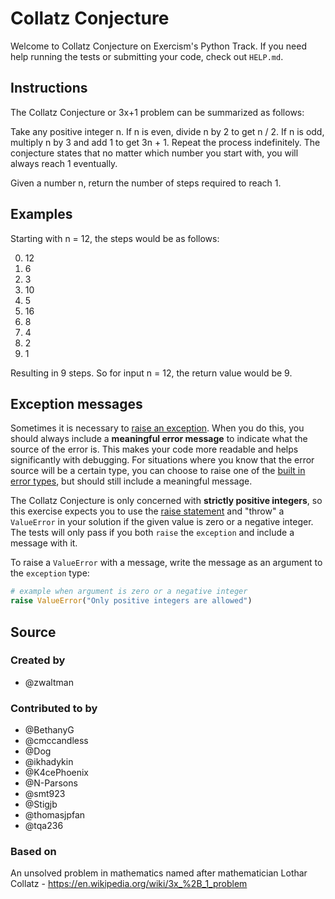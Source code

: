 # Collatz Conjecture

Welcome to Collatz Conjecture on Exercism's Python Track.
If you need help running the tests or submitting your code, check out `HELP.md`.

## Instructions

The Collatz Conjecture or 3x+1 problem can be summarized as follows:

Take any positive integer n.
If n is even, divide n by 2 to get n / 2.
If n is odd, multiply n by 3 and add 1 to get 3n + 1.
Repeat the process indefinitely.
The conjecture states that no matter which number you start with, you will always reach 1 eventually.

Given a number n, return the number of steps required to reach 1.

## Examples

Starting with n = 12, the steps would be as follows:

0. 12
1. 6
2. 3
3. 10
4. 5
5. 16
6. 8
7. 4
8. 2
9. 1

Resulting in 9 steps.
So for input n = 12, the return value would be 9.

## Exception messages

Sometimes it is necessary to [raise an exception](https://docs.python.org/3/tutorial/errors.html#raising-exceptions). When you do this, you should always include a **meaningful error message** to indicate what the source of the error is. This makes your code more readable and helps significantly with debugging. For situations where you know that the error source will be a certain type, you can choose to raise one of the [built in error types](https://docs.python.org/3/library/exceptions.html#base-classes), but should still include a meaningful message.

The Collatz Conjecture is only concerned with **strictly positive integers**, so this exercise expects you to use the [raise statement](https://docs.python.org/3/reference/simple_stmts.html#the-raise-statement) and "throw" a `ValueError` in your solution if the given value is zero or a negative integer. The tests will only pass if you both `raise` the `exception` and include a message with it.

To raise a `ValueError` with a message, write the message as an argument to the `exception` type:

```python
# example when argument is zero or a negative integer
raise ValueError("Only positive integers are allowed")
```

## Source

### Created by

- @zwaltman

### Contributed to by

- @BethanyG
- @cmccandless
- @Dog
- @ikhadykin
- @K4cePhoenix
- @N-Parsons
- @smt923
- @Stigjb
- @thomasjpfan
- @tqa236

### Based on

An unsolved problem in mathematics named after mathematician Lothar Collatz - https://en.wikipedia.org/wiki/3x_%2B_1_problem